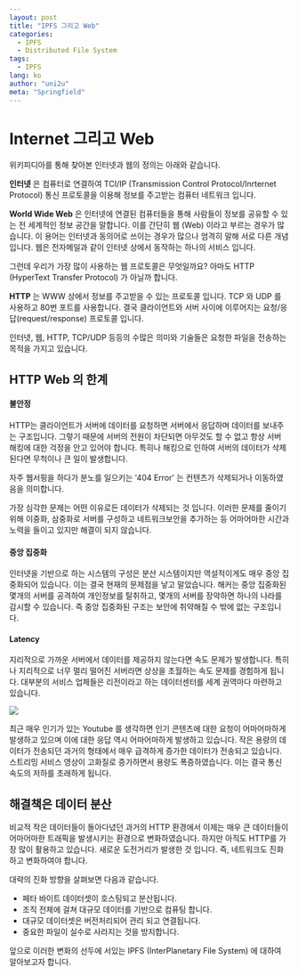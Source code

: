 ```yaml
---
layout: post
title: "IPFS 그리고 Web"
categories: 
  - IPFS
  - Distributed File System
tags:
  - IPFS
lang: ko
author: "uni2u"
meta: "Springfield"
---
```


# Internet 그리고 Web

위키피디아를 통해 찾아본 인터넷과 웹의 정의는 아래와 같습니다.

**인터넷** 은 컴퓨터로 연결하여 TCI/IP (Transmission Control Protocol/Inrternet Protocol) 통신 프로토콜을 이용해 정보를 주고받는 컴퓨터 네트워크 입니다.

**World Wide Web** 은 인터넷에 연결된 컴퓨터들을 통해 사람들이 정보를 공유할 수 있는 전 세계적인 정보 공간을 말합니다. 이를 간단히 웹 (Web) 이라고 부르는 경우가 많습니다. 이 용어는 인터넷과 동의어로 쓰이는 경우가 많으나 엄격히 말해 서로 다른 개념입니다. 웹은 전자메일과 같이 인터넷 상에서 동작하는 하나의 서비스 입니다.

그런데 우리가 가장 많이 사용하는 웹 프로토콜은 무엇일까요? 아마도 HTTP (HyperText Transfer Protocol) 가 아닐까 합니다.

**HTTP** 는 WWW 상에서 정보를 주고받을 수 있는 프로토콜 입니다. TCP 와 UDP 를 사용하고 80번 포트를 사용합니다. 결국 클라이언트와 서버 사이에 이루어지는 요청/응답(request/response) 프로토콜 입니다.

인터넷, 웹, HTTP, TCP/UDP 등등의 수많은 의미와 기술들은 요청한 파일을 전송하는 목적을 가지고 있습니다.

## HTTP Web 의 한계

#### 불안정

HTTP는 클라이언트가 서버에 데이터를 요청하면 서버에서 응답하며 데이터를 보내주는 구조입니다. 그렇기 때문에 서버의 전원이 차단되면 아무것도 할 수 없고 항상 서버 해킹에 대한 걱정을 안고 있어야 합니다. 특히나 해킹으로 인하여 서버의 데이터가 삭제된다면 무척이나 큰 일이 발생합니다.

자주 웹서핑을 하다가 분노를 일으키는 '404 Error' 는 컨텐츠가 삭제되거나 이동하였음을 의미합니다.

가장 심각한 문제는 어떤 이유로든 데이터가 삭제되는 것 입니다. 이러한 문제를 줄이기 위해 이중화, 삼중화로 서버를 구성하고 네트워크보안을 추가하는 등 어마어마한 시간과 노력을 들이고 있지만 해결이 되지 않습니다.

#### 중앙 집중화

인터넷을 기반으로 하는 시스템의 구성은 분산 시스템이지만 역설적이게도 매우 중앙 집중화되어 있습니다. 이는 결국 현재의 문제점을 낳고 말았습니다. 해커는 중앙 집중화된 몇개의 서버를 공격하여 개인정보를 탈취하고, 몇개의 서버를 장악하면 하나의 나라를 감시할 수 있습니다. 즉 중앙 집중화된 구조는 보안에 취약해질 수 밖에 없는 구조입니다.

#### Latency

지리적으로 가까운 서버에서 데이터를 제공하지 않는다면 속도 문제가 발생합니다. 특히나 지리적으로 너무 멀리 떨어진 서버라면 상상을 초월하는 속도 문제를 경험하게 됩니다. 대부분의 서비스 업체들은 리전이라고 하는 데이터센터를 세계 권역마다 마련하고 있습니다.

![](http://tectok.com/wp-content/uploads/2018/04/%EA%B5%AC%EA%B8%80-%ED%81%B4%EB%9D%BC%EC%9A%B0%EB%93%9C-%ED%94%8C%EB%9E%AB%ED%8F%BC.jpg)

최근 매우 인기가 있는 Youtube 를 생각하면 인기 콘텐츠에 대한 요청이 어마어마하게 발생하고 있으며 이에 대한 응답 역시 어마어마하게 발생하고 있습니다. 작은 용량의 데이터가 전송되던 과거의 형태에서 매우 급격하게 증가한 데이터가 전송되고 있습니다. 스트리밍 서비스 영상이 고화질로 증가하면서 용량도 폭증하였습니다. 이는 결국 통신 속도의 저하를 초래하게 됩니다.

## 해결책은 데이터 분산

비교적 작은 데이터들이 돌아다녔던 과거의 HTTP 환경에서 이제는 매우 큰 데이터들이 어마어마한 트래픽을 발생시키는 환경으로 변화하였습니다. 하지만 아직도 HTTP를 가장 많이 활용하고 있습니다. 새로운 도전거리가 발생한 것 입니다. 즉, 네트워크도 진화하고 변화하여야 합니다.

대략의 진화 방향을 살펴보면 다음과 같습니다.

- 페타 바이트 데이터셋이 호스팅되고 분산됩니다.
- 조직 전체에 걸쳐 대규모 데이터를 기반으로 컴퓨팅 합니다.
- 대규모 데이터셋은 버전처리되어 관리 되고 연결됩니다.
- 중요한 파일이 실수로 사라지는 것을 방지합니다.

앞으로 이러한 변화의 선두에 서있는 IPFS (InterPlanetary File System) 에 대하여 알아보고자 합니다.

